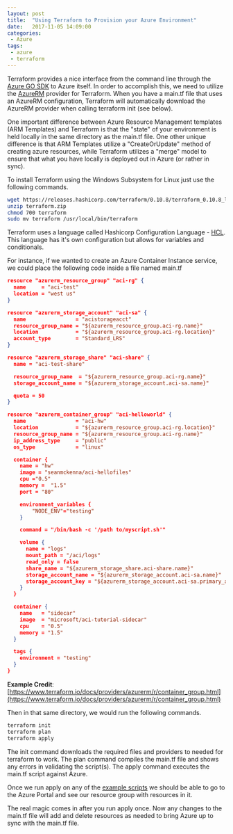 ```yaml
---
layout: post
title:  "Using Terraform to Provision your Azure Environment"
date:   2017-11-05 14:09:00
categories:
 - Azure
tags:
 - azure
 - terraform
---
```

Terraform provides a nice interface from the command line through the [Azure GO SDK](https://github.com/Azure/azure-sdk-for-go) to Azure itself. In order to accomplish this, we need to utilize the [AzureRM](https://github.com/jwendl/terraform-provider-azurerm) provider for Terraform. When you have a main.tf file that uses an AzureRM configuration, Terraform will automatically download the AzureRM provider when calling terraform init (see below).

One important difference between Azure Resource Management templates (ARM Templates) and Terraform is that the "state" of your environment is held locally in the same directory as the main.tf file. One other unique difference is that ARM Templates utilize a "CreateOrUpdate" method of creating azure resources, while Terraform utilizes a "merge" model to ensure that what you have locally is deployed out in Azure (or rather in sync).

To install Terraform using the Windows Subsystem for Linux just use the following commands.

``` bash
wget https://releases.hashicorp.com/terraform/0.10.8/terraform_0.10.8_linux_amd64.zip -O terraform.zip
unzip terraform.zip
chmod 700 terraform
sudo mv terraform /usr/local/bin/terraform
```

Terraform uses a language called Hashicorp Configuration Language - [HCL](https://github.com/hashicorp/hcl). This language has it's own configuration but allows for variables and conditionals.

For instance, if we wanted to create an Azure Container Instance service, we could place the following code inside a file named main.tf

``` json
resource "azurerm_resource_group" "aci-rg" {
  name     = "aci-test"
  location = "west us"
}

resource "azurerm_storage_account" "aci-sa" {
  name                = "acistorageacct"
  resource_group_name = "${azurerm_resource_group.aci-rg.name}"
  location            = "${azurerm_resource_group.aci-rg.location}"
  account_type        = "Standard_LRS"
}

resource "azurerm_storage_share" "aci-share" {
  name = "aci-test-share"

  resource_group_name  = "${azurerm_resource_group.aci-rg.name}"
  storage_account_name = "${azurerm_storage_account.aci-sa.name}"

  quota = 50
}

resource "azurerm_container_group" "aci-helloworld" {
  name                = "aci-hw"
  location            = "${azurerm_resource_group.aci-rg.location}"
  resource_group_name = "${azurerm_resource_group.aci-rg.name}"
  ip_address_type     = "public"
  os_type             = "linux"

  container {
    name = "hw"
    image = "seanmckenna/aci-hellofiles"
    cpu ="0.5"
    memory =  "1.5"
    port = "80"

    environment_variables {
        "NODE_ENV"="testing"
    }

    command = "/bin/bash -c '/path to/myscript.sh'"

    volume {
      name = "logs"
      mount_path = "/aci/logs"
      read_only = false
      share_name = "${azurerm_storage_share.aci-share.name}"
      storage_account_name = "${azurerm_storage_account.aci-sa.name}"
      storage_account_key = "${azurerm_storage_account.aci-sa.primary_access_key}"
    }
  }

  container {
    name   = "sidecar"
    image  = "microsoft/aci-tutorial-sidecar"
    cpu    = "0.5"
    memory = "1.5"
  }

  tags {
    environment = "testing"
  }
}
```

__Example Credit__: [https://www.terraform.io/docs/providers/azurerm/r/container_group.html](https://www.terraform.io/docs/providers/azurerm/r/container_group.html)

Then in that same directory, we would run the following commands.

``` bash
terraform init
terraform plan
terraform apply
```

The init command downloads the required files and providers to needed for terraform to work. The plan command compiles the main.tf file and shows any errors in validating the script(s). The apply command executes the main.tf script against Azure.

Once we run apply on any of the [example scripts](https://www.terraform.io/docs/providers/azurerm/index.html) we should be able to go to the Azure Portal and see our resource group with resources in it.

The real magic comes in after you run apply once. Now any changes to the main.tf file will add and delete resources as needed to bring Azure up to sync with the main.tf file.
